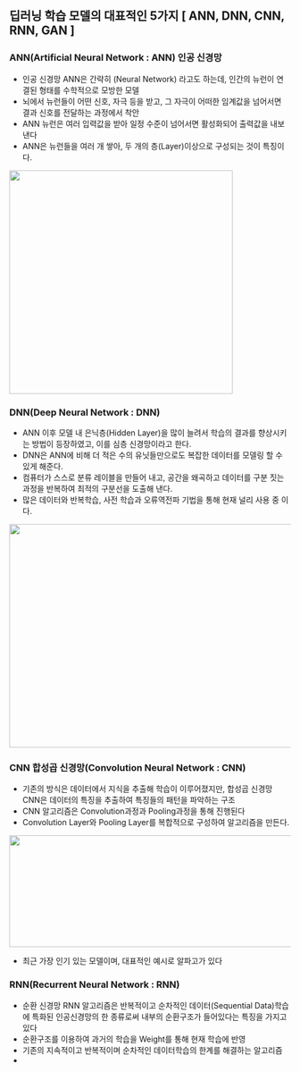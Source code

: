 ## 딥러닝 학습 모델의 대표적인 5가지 [ ANN, DNN, CNN, RNN, GAN ] 

### ANN(Artificial Neural Network : ANN) 인공 신경망  
- 인공 신경망 ANN은 간략히 (Neural Network) 라고도 하는데, 인간의 뉴런이 연결된 형태를 수학적으로 모방한 모델
- 뇌에서 뉴런들이 어떤 신호, 자극 등을 받고, 그 자극이 어떠한 임계값을 넘어서면 결과 신호를 전달하는 과정에서 착안
- ANN 뉴런은 여러 입력값을 받아 일정 수준이 넘어서면 활성화되어 출력값을 내보낸다
- ANN은 뉴런들을 여러 개 쌓아, 두 개의 층(Layer)이상으로 구성되는 것이 특징이다.

<img src="https://user-images.githubusercontent.com/74512114/143187526-22283775-d77a-45d2-a4ae-f3e9b9b304d7.png" width="400" height="400"/>

### DNN(Deep Neural Network : DNN)
- ANN 이후 모델 내 은닉층(Hidden Layer)을 많이 늘려서 학습의 결과를 향상시키는 방법이 등장하였고, 이를 심층 신경망이라고 한다.
- DNN은 ANN에 비해 더 적은 수의 유닛들만으로도 복잡한 데이터를 모델링 할 수 있게 해준다.
- 컴퓨터가 스스로 분류 레이블을 만들어 내고, 공간을 왜곡하고 데이터를 구분 짓는 과정을 반복하여 최적의 구분선을 도출해 낸다.
- 많은 데이터와 반복학습, 사전 학습과 오류역전파 기법을 통해 현재 널리 사용 중 이다.

<img src ="https://user-images.githubusercontent.com/74512114/143188708-15fbdd93-9597-4d1c-8e08-0172af22182b.png" width="700" height="400"/>


### CNN 합성곱 신경망(Convolution Neural Network : CNN)
- 기존의 방식은 데이터에서 지식을 추출해 학습이 이루어졌지만, 합성곱 신경망 CNN은 데이터의 특징을 추출하여 특징들의 패턴을 파악하는 구조
- CNN 알고리즘은 Convolution과정과 Pooling과정을 통해 진행된다
- Convolution Layer와 Pooling Layer를 복합적으로 구성하여 알고리즘을 만든다.
<img src="https://user-images.githubusercontent.com/74512114/143189823-dfb014ee-d230-424b-8f5a-136a5f789c4a.png" width="700" height="200"/>

- 최근 가장 인기 있는 모델이며, 대표적인 예시로 알파고가 있다

### RNN(Recurrent Neural Network : RNN)
- 순환 신경망 RNN 알고리즘은 반복적이고 순차적인 데이터(Sequential Data)학습에 특화된 인공신경망의 한 종류로써 내부의 순환구조가 들어있다는 특징을 가지고 있다
- 순환구조를 이용하여 과거의 학습을 Weight를 통해 현재 학습에 반영
- 기존의 지속적이고 반복적이며 순차적인 데이터학습의 한계를 해결하는 알고리즘
- 
